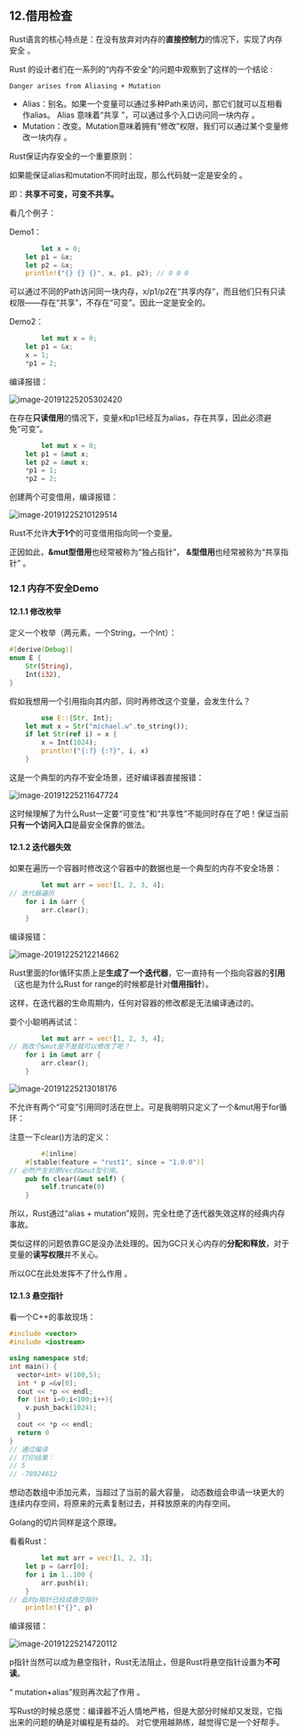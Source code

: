 ## 12.借用检查

Rust语言的核心特点是：在没有放弃对内存的**直接控制力**的情况下，实现了内存安全 。

Rust 的设计者们在一系列的“内存不安全”的问题中观察到了这样的一个结论 :

```
Danger arises from Aliasing + Mutation
```

- Alias：别名。如果一个变量可以通过多种Path来访问，那它们就可以互相看作alias。 Alias 意味着“共享 ”，可以通过多个入口访问同一块内存 。
- Mutation：改变。Mutation意味着拥有“修改”权限，我们可以通过某个变量修改一块内存 。

Rust保证内存安全的一个重要原则：

如果能保证alias和mutation不同时出现，那么代码就一定是安全的 。

即：**共享不可变，可变不共享。**

看几个例子：

Demo1：

```rust
 		let x = 0;
    let p1 = &x;
    let p2 = &x;
    println!("{} {} {}", x, p1, p2); // 0 0 0
```

可以通过不同的Path访问同一块内存，x/p1/p2在“共享内存”，而且他们只有只读权限——存在“共享”，不存在“可变”。因此一定是安全的。

Demo2：

```rust
		let mut x = 0;
    let p1 = &x;
    x = 1;
    *p1 = 2;
```

编译报错：

![image-20191225205302420](assets/image-20191225205302420.png)

在存在**只读借用**的情况下，变量x和p1已经互为alias，存在共享，因此必须避免“可变”。

```rust
		let mut x = 0;
    let p1 = &mut x;
    let p2 = &mut x;
    *p1 = 1;
    *p2 = 2;
```

创建两个可变借用，编译报错：

![image-20191225210129514](assets/image-20191225210129514.png)

Rust不允许**大于1个**的可变借用指向同一个变量。

正因如此，**&mut型借用**也经常被称为“独占指针”， **&型借用**也经常被称为“共享指针” 。

### 12.1 内存不安全Demo

#### 12.1.1 修改枚举

定义一个枚举（两元素，一个String，一个Int）：

```rust
#[derive(Debug)]
enum E {
    Str(String),
    Int(i32),
}
```

假如我想用一个引用指向其内部，同时再修改这个变量，会发生什么？

```rust
		use E::{Str, Int};
    let mut x = Str("michael.w".to_string());
    if let Str(ref i) = x {
        x = Int(1024);
        println!("{:?} {:?}", i, x)
    }
```

这是一个典型的内存不安全场景，还好编译器直接报错：

![image-20191225211647724](assets/image-20191225211647724.png)

这时候理解了为什么Rust一定要“可变性”和“共享性”不能同时存在了吧！保证当前**只有一个访问入口**是最安全保靠的做法。

#### 12.1.2 迭代器失效

如果在遍历一个容器时修改这个容器中的数据也是一个典型的内存不安全场景：

```rust
		let mut arr = vec![1, 2, 3, 4];
// 迭代器遍历
    for i in &arr {
        arr.clear();
    }
```

编译报错：

![image-20191225212214662](assets/image-20191225212214662.png)

 Rust里面的for循环实质上是**生成了一个迭代器**，它一直持有一个指向容器的**引用**（这也是为什么Rust for range的时候都是针对**借用指针**）。

这样，在迭代器的生命周期内，任何对容器的修改都是无法编译通过的。

耍个小聪明再试试：

```rust
		let mut arr = vec![1, 2, 3, 4];
// 我改个&mut是不是就可以修改了呢？
    for i in &mut arr {
        arr.clear();
    }
```

![image-20191225213018176](assets/image-20191225213018176.png)

不允许有两个“可变”引用同时活在世上。可是我明明只定义了一个&mut用于for循环：

注意一下clear()方法的定义：

```rust
		#[inline]
    #[stable(feature = "rust1", since = "1.0.0")]
// 必然产生对原Vec的&mut型引用。
    pub fn clear(&mut self) {
        self.truncate(0)
    }
```

所以，Rust通过“alias + mutation”规则，完全杜绝了迭代器失效这样的经典内存事故。

类似这样的问题依靠GC是没办法处理的。因为GC只关心内存的**分配和释放**，对于变量的**读写权限**并不关心。

所以GC在此处发挥不了什么作用 。

#### 12.1.3 悬空指针

看一个C++的事故现场：

```c++
#include <vector>
#include <iostream>

using namespace std;
int main() {
  vector<int> v(100,5);
  int * p =&v[0];
  cout << *p << endl;
  for (int i=0;i<100;i++){
    v.push_back(1024);
  }
  cout << *p << endl;
  return 0
}
// 通过编译
// 打印结果：
// 5 
// -78924612
```

想动态数组中添加元素，当超过了当前的最大容量， 动态数组会申请一块更大的连续内存空间，将原来的元素复制过去，并释放原来的内存空间。

Golang的切片同样是这个原理。

看看Rust：

```rust
		let mut arr = vec![1, 2, 3];
    let p = &arr[0];
    for i in 1..100 {
        arr.push(i);
    }
// 此时p指针已经成悬空指针
    println!("{}", p)
```

编译报错：

![image-20191225214720112](assets/image-20191225214720112.png)

p指针当然可以成为悬空指针，Rust无法阻止，但是Rust将悬空指针设置为**不可读**。

“ mutation+alias”规则再次起了作用 。

写Rust的时候总感觉：编译器不近人情地严格，但是大部分时候却又发现，它指出来的问题的确是对编程是有益的。 对它使用越熟练，越觉得它是一个好帮手。